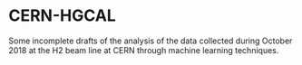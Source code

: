 # CERN-HGCAL
Some incomplete drafts of the analysis of the data collected during October 2018 at the H2 beam line at CERN through machine learning techniques. 
